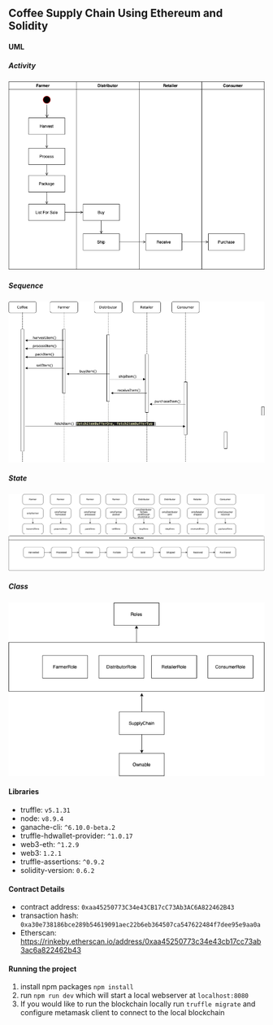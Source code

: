 ## Coffee Supply Chain Using Ethereum and Solidity 
#### UML 
##### Activity 
![Activity](images/Activity.png)
##### Sequence
![Sequence](images/Sequence.png)
##### State
![State](images/State.png)
##### Class
![Class](images/Class.png)

#### Libraries
- truffle: `v5.1.31`
- node: `v8.9.4`
- ganache-cli: `^6.10.0-beta.2`
- truffle-hdwallet-provider: `^1.0.17`
- web3-eth: `^1.2.9`
- web3: `1.2.1`
- truffle-assertions: `^0.9.2`
- solidity-version: `0.6.2`

#### Contract Details 
- contract address: `0xaa45250773C34e43CB17cC73Ab3AC6A822462B43`
- transaction hash: `0xa30e738186bce289b54619091aec22b6eb364507ca547622484f7dee95e9aa0a` 
- Etherscan: https://rinkeby.etherscan.io/address/0xaa45250773c34e43cb17cc73ab3ac6a822462b43


#### Running the project 
1. install npm packages `npm install`
2. run `npm run dev` which will start a local webserver at `localhost:8080`  
3. If you would like to run the blockchain locally run `truffle migrate` and configure metamask client to connect to the local blockchain